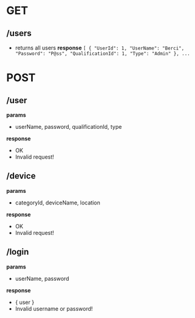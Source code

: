 # GET 

## /users
- returns all users
**response**
`
[
  {
    "UserId": 1,
    "UserName": "Berci",
    "Password": "P@ss",
    "QualificationId": 1,
    "Type": "Admin"
  },
  ...
`


# POST

## /user
**params**
- userName, password, qualificationId, type

**response**
 - OK
 - Invalid request!

## /device
**params**
 - categoryId, deviceName, location

**response**
 - OK
 - Invalid request!

 ## /login
 **params**
  - userName, password

**response**
 - { user }
 - Invalid username or password!